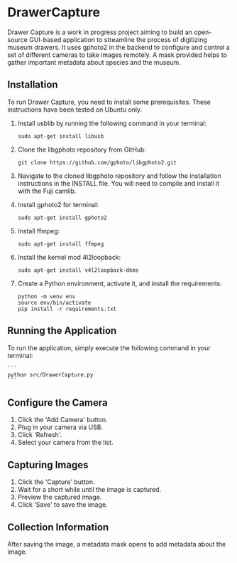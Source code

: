 # DrawerCapture

Drawer Capture is a work in progress project aiming to build an open-source GUI-based application to streamline the process of digitizing museum drawers. It uses gphoto2 in the backend to configure and control a set of different cameras to take images remotely. A mask provided helps to gather important metadata about species and the museum.

## Installation
To run Drawer Capture, you need to install some prerequisites. These instructions have been tested on Ubuntu only.

1. Install usblib by running the following command in your terminal:
    ```
    sudo apt-get install libusb
    ```
2. Clone the libgphoto repository from GitHub:
    ```
    git clone https://github.com/gphoto/libgphoto2.git
    ```
3. Navigate to the cloned libgphoto repository and follow the installation instructions in the INSTALL file. You will need to compile and install it with the Fuji camlib.

4. Install gphoto2 for terminal:
    ```
    sudo apt-get install gphoto2
    ```
6. Install ffmpeg:
    ```
    sudo apt-get install ffmpeg
    
    ```
7. Install the kernel mod 4l2loopback:
    ```
    sudo apt-get install v4l2loopback-dkms
    ```
8. Create a Python environment, activate it, and install the requirements:
    ```
    python -m venv env
    source env/bin/activate
    pip install -r requirements.txt
    ```

## Running the Application
To run the application, simply execute the following command in your terminal:

    ```
    python src/DrawerCapture.py
    ```
## Configure the Camera
1. Click the 'Add Camera' button.
2. Plug in your camera via USB.
3. Click 'Refresh'.
4. Select your camera from the list.

## Capturing Images 
1. Click the 'Capture' button.
2. Wait for a short while until the image is captured.
3. Preview the captured image.
4. Click 'Save' to save the image.

## Collection Information
After saving the image, a metadata mask opens to add metadata about the image.
